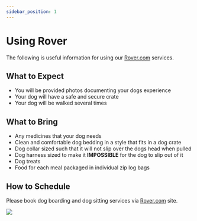 ```yaml
---
sidebar_position: 1
---
```

# Using Rover
The following is useful information for using our <a href="https://www.rover.com/members/mark-f-high-quality-dog-training/">Rover.com</a> services.

## What to Expect
- You will be provided photos documenting your dogs experience
- Your dog will have a safe and secure crate
- Your dog will be walked several times

## What to Bring
- Any medicines that your dog needs
- Clean and comfortable dog bedding in a style that fits in a dog crate
- Dog collar sized such that it will not slip over the dogs head when pulled
- Dog harness sized to make it **IMPOSSIBLE** for the dog to slip out of it
- Dog treats
- Food for each meal packaged in individual zip log bags

## How to Schedule

Please book dog boarding and dog sitting services via <a href="https://www.rover.com/members/mark-f-high-quality-dog-training/">Rover.com</a> site.

<a href="https://www.rover.com/members/mark-f-high-quality-dog-training/"><img src="/img/rover.jpg" /></a> 